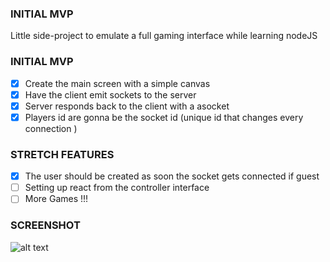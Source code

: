 ### INITIAL MVP

Little side-project to emulate a full gaming interface while learning nodeJS

### INITIAL MVP

- [x] Create the main screen with a simple canvas
- [x] Have the client emit sockets to the server
- [x] Server responds back to the client with a asocket
- [x] Players id are gonna be the socket id (unique id that changes every connection )

### STRETCH FEATURES

- [x] The user should be created as soon the socket gets connected if guest
- [ ] Setting up react from the controller interface
- [ ] More Games !!!

### SCREENSHOT

![alt text](https://github.com/zepvalue/Zadia/master/screenshot/previewController2Players.jpg?raw=true)
